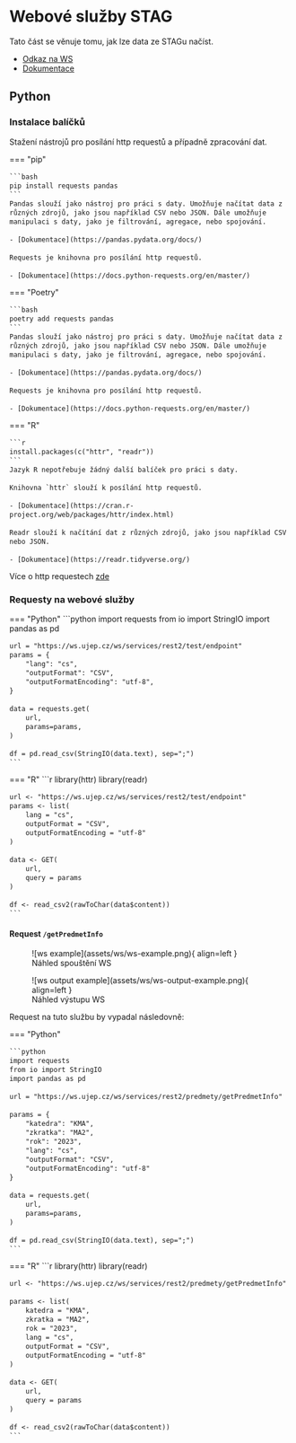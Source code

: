 # Webové služby STAG

Tato část se věnuje tomu, jak lze data ze STAGu načíst.

- [Odkaz na WS](https://ws.ujep.cz/ws/web)
- [Dokumentace](https://is-stag.zcu.cz/napoveda/web-services/ws_ws.html)

## Python

### Instalace balíčků

Stažení nástrojů pro posílání http requestů a případně zpracování dat.

=== "pip"

    ```bash
    pip install requests pandas
    ```
    Pandas slouží jako nástroj pro práci s daty. Umožňuje načítat data z různých zdrojů, jako jsou například CSV nebo JSON. Dále umožňuje manipulaci s daty, jako je filtrování, agregace, nebo spojování.

    - [Dokumentace](https://pandas.pydata.org/docs/)

    Requests je knihovna pro posílání http requestů.

    - [Dokumentace](https://docs.python-requests.org/en/master/)

=== "Poetry"

    ```bash
    poetry add requests pandas
    ```
    Pandas slouží jako nástroj pro práci s daty. Umožňuje načítat data z různých zdrojů, jako jsou například CSV nebo JSON. Dále umožňuje manipulaci s daty, jako je filtrování, agregace, nebo spojování.

    - [Dokumentace](https://pandas.pydata.org/docs/)

    Requests je knihovna pro posílání http requestů.

    - [Dokumentace](https://docs.python-requests.org/en/master/)

=== "R"

    ```r
    install.packages(c("httr", "readr"))
    ```
    Jazyk R nepotřebuje žádný další balíček pro práci s daty.

    Knihovna `httr` slouží k posílání http requestů.

    - [Dokumentace](https://cran.r-project.org/web/packages/httr/index.html)

    Readr slouží k načítání dat z různých zdrojů, jako jsou například CSV nebo JSON.

    - [Dokumentace](https://readr.tidyverse.org/)

Více o http requestech [zde](https://developer.mozilla.org/en-US/docs/Web/HTTP/Methods)

### Requesty na webové služby

=== "Python"
    ```python
    import requests
    from io import StringIO
    import pandas as pd

    url = "https://ws.ujep.cz/ws/services/rest2/test/endpoint"
    params = {
        "lang": "cs",
        "outputFormat": "CSV",
        "outputFormatEncoding": "utf-8",
    }

    data = requests.get(
        url,
        params=params,
    )

    df = pd.read_csv(StringIO(data.text), sep=";")
    ```
=== "R"
    ```r
    library(httr)
    library(readr)

    url <- "https://ws.ujep.cz/ws/services/rest2/test/endpoint"
    params <- list(
        lang = "cs",
        outputFormat = "CSV",
        outputFormatEncoding = "utf-8"
    )

    data <- GET(
        url,
        query = params
    )

    df <- read_csv2(rawToChar(data$content))
    ```

#### Request `/getPredmetInfo`

<figure markdown="span">
  ![ws example](assets/ws/ws-example.png){ align=left }
  <figcaption>Náhled spouštění WS</figcaption>
</figure>

<figure markdown="span">
  ![ws output example](assets/ws/ws-output-example.png){ align=left }
  <figcaption>Náhled výstupu WS</figcaption>
</figure>

Request na tuto službu by vypadal následovně:

=== "Python"

    ```python
    import requests
    from io import StringIO
    import pandas as pd

    url = "https://ws.ujep.cz/ws/services/rest2/predmety/getPredmetInfo"

    params = {
        "katedra": "KMA",
        "zkratka": "MA2",
        "rok": "2023",
        "lang": "cs",
        "outputFormat": "CSV",
        "outputFormatEncoding": "utf-8"
    }

    data = requests.get(
        url,
        params=params,
    )

    df = pd.read_csv(StringIO(data.text), sep=";")
    ```
=== "R"
    ```r
    library(httr)
    library(readr)

    url <- "https://ws.ujep.cz/ws/services/rest2/predmety/getPredmetInfo"

    params <- list(
        katedra = "KMA",
        zkratka = "MA2",
        rok = "2023",
        lang = "cs",
        outputFormat = "CSV",
        outputFormatEncoding = "utf-8"
    )

    data <- GET(
        url,
        query = params
    )

    df <- read_csv2(rawToChar(data$content))
    ```
